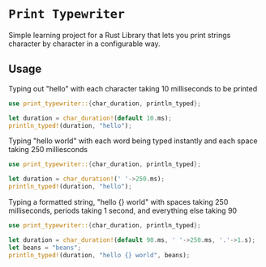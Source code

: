 # `Print Typewriter`

Simple learning project for a Rust Library that lets you print strings character by character in a configurable way.

## Usage

Typing out "hello" with each character taking 10 milliseconds to be printed

```rust
use print_typewriter::{char_duration, println_typed};

let duration = char_duration!(default 10.ms);
println_typed!(duration, "hello");
```

Typing "hello world" with each word being typed instantly and each space taking 250 milliesconds

```rust
use print_typewriter::{char_duration, println_typed};

let duration = char_duration!(' '->250.ms);
println_typed!(duration, "hello");
```

Typing a formatted string, "hello {} world" with spaces taking 250 milliseconds, periods taking 1 second, and everything else taking 90

```rust
use print_typewriter::{char_duration, println_typed};

let duration = char_duration!(default 90.ms, ' '->250.ms, '.'->1.s);
let beans = "beans";
println_typed!(duration, "hello {} world", beans);
```